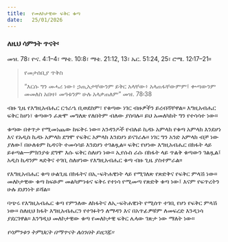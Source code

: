 ```yaml
---
title:  የመለኮታዊው ፍቅር ቁጣ
date:   25/01/2026
---
```


### ለዚህ ሳምንት ጥናት፡
መዝ. 78፣ ዮና. 4:1–4፣ ማቴ. 10:8፣ ማቴ. 21:12, 13፣ ኤር. 51:24, 25፣ ሮሜ. 12፡17–21።

> <p>የመታሰቢያ ጥቅስ</p>
> “እርሱ ግን መሓሪ ነው፥ ኃጢአታቸውንም ይቅር አላቸው፥ አላጠፋቸውምም፤ ቍጣውንም መመለስ አበዛ፥ መዓቱንም ሁሉ አላቃጠለም” መዝ. 78፡38




ብዙ ጊዜ የእግዚአብሔር ርኅራኄ ቢወደስም፣ የቁጣው ነገር ብዙዎችን ይረብሻቸዋል። እግዚአብሔር ፍቅር ከሆነ፣ ቁጣውን ፈጽሞ መግለጽ የለበትም ብለው ያስባሉ። ይህ አመለካከት ግን የተሳሳተ ነው።

ቁጣው በቀጥታ የሚመነጨው ከፍቅሩ ነው። አንዳንዶች የብሉይ ኪዳኑ አምላክ የቁጣ አምላክ እንደሆነ እና የአዲስ ኪዳኑ አምላክ ደግሞ የፍቅር አምላክ እንደሆነ ይናገራሉ። ነገር ግን አንድ አምላክ ብቻ ነው ያለው፤ በሁለቱም ኪዳናት ተመሳሳይ እንደሆነ ተገልጿል። ፍቅር የሆነው እግዚአብሔር በክፋት ላይ ይቆጣል—ምክንያቱ ደግሞ እሱ ፍቅር ስለሆነ ነው። ኢየሱስ ራሱ በክፋት ላይ ጥልቅ ቁጣውን ገልጿል፤ አዲስ ኪዳንም ጻድቅና ተገቢ ስለሆነው የእግዚአብሔር ቁጣ ብዙ ጊዜ ያስተምራል።

የእግዚአብሔር ቁጣ ሁልጊዜ በክፋትና በኢ-ፍትሐዊነት ላይ የሚገለጽ የጽድቅና የፍቅር ምላሽ ነው። መለኮታዊው ቁጣ ከፍፁም መልካምነቱና ፍቅሩ የተነሳ የሚመጣ የጽድቅ ቁጣ ነው፤ እናም የፍጥረትን ሁሉ ደህንነት ይሻል።

ባጭሩ የእግዚአብሔር ቁጣ የምንለው ለክፋትና ለኢ-ፍትሐዊነት የሚሰጥ ተገቢ የሆነ የፍቅር ምላሽ ነው። ስለዚህ ክፋት እግዚአብሔርን የተገፉትን ለማዳን እና በአጥፊዎቹም ለመፍረድ እንዲነሳ ያደርገዋል። እንግዲህ መለኮታዊው ቁጣ የመለኮታዊ ፍቅር ሌላው ገጽታ ነው ማለት ነው።

_የሳምንቱን ትምህርት በማጥናት ለሰንበት ይዘጋጁ።_